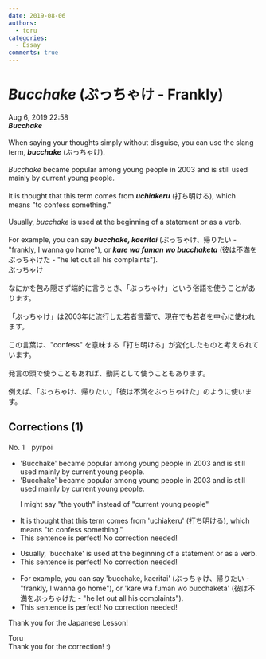 ```yaml
---
date: 2019-08-06
authors:
  - toru
categories:
  - Essay
comments: true
---
```


# <strong><em>Bucchake</strong></em> (ぶっちゃけ - Frankly)
<div class="date">Aug 6, 2019 22:58</div>
<div id="post"><div id="body_show_ori">
<strong><em>Bucchake</strong></em><br/><br/>When saying your thoughts simply without disguise, you can use the slang term, <strong><em>bucchake</em></strong> (ぶっちゃけ).<br/><br/><em>Bucchake</em> became popular among young people in 2003 and is still used mainly by current young people.<br/><br/>It is thought that this term comes from <strong><em>uchiakeru</em></strong> (打ち明ける), which means "to confess something."<br/><br/>Usually, <em>bucchake</em> is used at the beginning of a statement or as a verb.<br/><br/>For example, you can say <strong><em>bucchake, kaeritai</em></strong> (ぶっちゃけ、帰りたい - "frankly, I wanna go home"), or <strong><em>kare wa fuman wo bucchaketa</em></strong> (彼は不満をぶっちゃけた - "he let out all his complaints").
</div></div>

<!-- more -->

<div id="post_ja"><div id="body_show_mo">
ぶっちゃけ<br/><br/>なにかを包み隠さず端的に言うとき、「ぶっちゃけ」という俗語を使うことがあります。<br/><br/>「ぶっちゃけ」は2003年に流行した若者言葉で、現在でも若者を中心に使われます。<br/><br/>この言葉は、"confess" を意味する「打ち明ける」が変化したものと考えられています。<br/><br/>発言の頭で使うこともあれば、動詞として使うこともあります。<br/><br/>例えば、「ぶっちゃけ、帰りたい」「彼は不満をぶっちゃけた」のように使います。
</div></div>

## Corrections (1)
<div id="block"><div class="first_name"> No. 1　<span class="just_name">pyrpoi</span></div><div id="block2">
<ul class="correction_field">
<li class="incorrect">'Bucchake' became popular among young people in 2003 and is still used mainly by current young people.</li>
<li class="corrected correct">
'Bucchake' became popular among young people in 2003 and is still used mainly by <span class="sline">current </span>young people.
<p class="correction_comment">I might say "the youth" instead of "current young people"</p>
</li>
</ul>
<ul class="correction_field">
<li class="incorrect">It is thought that this term comes from 'uchiakeru' (打ち明ける), which means "to confess something."</li>
<li class="corrected perfect">This sentence is perfect! No correction needed!</li>
</ul>
<ul class="correction_field">
<li class="incorrect">Usually, 'bucchake' is used at the beginning of a statement or as a verb.</li>
<li class="corrected perfect">This sentence is perfect! No correction needed!</li>
</ul>
<ul class="correction_field">
<li class="incorrect">For example, you can say 'bucchake, kaeritai' (ぶっちゃけ、帰りたい - "frankly, I wanna go home"), or 'kare wa fuman wo bucchaketa' (彼は不満をぶっちゃけた - "he let out all his complaints").</li>
<li class="corrected perfect">This sentence is perfect! No correction needed!</li>
</ul>
<p class="comment_small">
 Thank you for the Japanese Lesson!
</p>

</div><div class="name"><span class="just_name">Toru</span><br>
Thank you for the correction! :)
</div>
</div>
